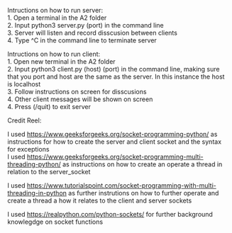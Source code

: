Intructions on how to run server:<br />
    1. Open a terminal in the A2 folder <br />
    2. Input python3 server.py (port) in the command line <br />
    3. Server will listen and record disscusion between clients <br />
    4. Type ^C in the command line to terminate server<br />

Intructions on how to run client: <br />
    1. Open new terminal in the A2 folder <br />
    2. Input python3 client.py (host) (port) in the command line, making sure that you port and host are the same as the server. In this instance the host is localhost <br />
    3. Follow instructions on screen for disscusions <br />
    4. Other client messages will be shown on screen <br />
    4. Press (/quit) to exit server <br />

Credit Reel: <br />

I used https://www.geeksforgeeks.org/socket-programming-python/ as instructions for how to create the server and client socket and the syntax for exceptions <br />
I used https://www.geeksforgeeks.org/socket-programming-multi-threading-python/ as instructions on how to create an operate a thread in relation to the server_socket <br />

I used https://www.tutorialspoint.com/socket-programming-with-multi-threading-in-python as further instrutions on how to further operate and create a thread a how it relates to the client and server sockets <br />

I used https://realpython.com/python-sockets/ for further background knowlegdge on socket functions <br />



